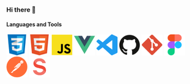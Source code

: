 ### Hi there 👋

#### Languages and Tools

<div display=flex>
	<img height=55px src="/assets/css-icon.svg" alt="CSS icon">
	<img height=55px src="/assets/html-icon.svg" alt="HTML icon">
	<img height=55px src="/assets/js-icon.svg" alt="JS icon">
	<img height=55px src="/assets/vue-icon.svg" alt="Vue.js icon">
	<img height=55px src="/assets/vscode-icon.svg" alt="VScode icon">
	<img height=55px src="/assets/github-icon.svg" alt="GitHub icon">
	<img height=55px src="/assets/git-icon.svg" alt="Git icon">
	<img height=55px src="/assets/figma-icon.svg" alt="Figms icon">
	<img height=55px src="/assets/postman.png" alt="Postman icon">
	<img height=55px src="/assets/sanity.webp" alt="Sanity icon">
</div>